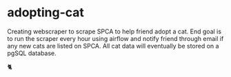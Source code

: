 # adopting-cat
Creating webscraper to scrape SPCA to help friend adopt a cat. End goal is to run the scraper 
every hour using airflow and notify friend through email if any new cats are listed on SPCA.
All cat data will eventually be stored on a pgSQL database.

🐈

